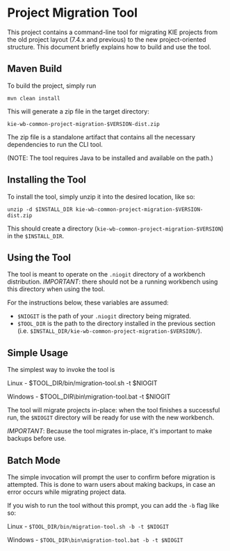 Project Migration Tool
======================

This project contains a command-line tool for migrating KIE projects from the old project layout (7.4.x and previous) to the new project-oriented structure. This document briefly explains how to build and use the tool.

Maven Build
-----------

To build the project, simply run

    mvn clean install

This will generate a zip file in the target directory:

    kie-wb-common-project-migration-$VERSION-dist.zip

The zip file is a standalone artifact that contains all the necessary dependencies to run the CLI tool.

(NOTE: The tool requires Java to be installed and available on the path.)

Installing the Tool
-------------------

To install the tool, simply unzip it into the desired location, like so:

    unzip -d $INSTALL_DIR kie-wb-common-project-migration-$VERSION-dist.zip

This should create a directory (`kie-wb-common-project-migration-$VERSION`) in the `$INSTALL_DIR`.

Using the Tool
--------------

The tool is meant to operate on the `.niogit` directory of a workbench distribution. *IMPORTANT*: there should not be a running workbench using this directory when using the tool.

For the instructions below, these variables are assumed:

* `$NIOGIT` is the path of your `.niogit` directory being migrated.
* `$TOOL_DIR` is the path to the directory installed in the previous section (i.e. `$INSTALL_DIR/kie-wb-common-project-migration-$VERSION/`).

Simple Usage
------------

The simplest way to invoke the tool is

Linux -
    $TOOL_DIR/bin/migration-tool.sh -t $NIOGIT


Windows -
    $TOOL_DIR\bin\migration-tool.bat -t $NIOGIT


The tool will migrate projects in-place: when the tool finishes a successful run, the `$NIOGIT` directory will be ready for use with the new workbench.

*IMPORTANT*: Because the tool migrates in-place, it's important to make backups before use.

Batch Mode
----------

The simple invocation will prompt the user to confirm before migration is attempted. This is done to warn users about making backups, in case an error occurs while migrating project data.

If you wish to run the tool without this prompt, you can add the `-b` flag like so:

Linux -
    ```
    $TOOL_DIR/bin/migration-tool.sh -b -t $NIOGIT
    ```

Windows -
    ```
    $TOOL_DIR\bin\migration-tool.bat -b -t $NIOGIT
    ```
